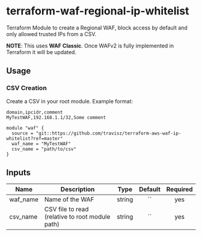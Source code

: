 # terraform-waf-regional-ip-whitelist
Terraform Module to create a Regional WAF, block access by default and only allowed trusted IPs from a CSV.

**NOTE**: This uses **WAF Classic**. Once WAFv2 is fully implemented in Terraform it will be updated.

## Usage

### CSV Creation
Create a CSV in your root module.  Example format:

```csv
domain,ipcidr,comment
MyTestWAF,192.168.1.1/32,Some comment
```

```hcl
module "waf" {
  source = "git::https://github.com/travisz/terraform-aws-waf-ip-whitelist?ref=master"
  waf_name = "MyTestWAF"
  csv_name = "path/to/csv"
}
```

## Inputs
| Name | Description | Type | Default | Required |
|------|-------------|:----:|:-------:|:--------:|
| waf_name | Name of the WAF | string | `` | yes |
| csv_name | CSV file to read (relative to root module path) | string | `` | yes |
